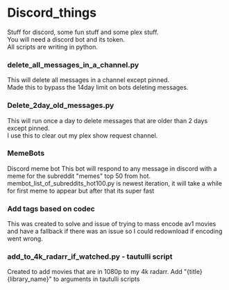 # Discord_things
Stuff for discord, some fun stuff and some plex stuff.\
You will need a discord bot and its token.\
All scripts are writing in python.

### delete_all_messages_in_a_channel.py
This will delete all messages in a channel except pinned.\
Made this to bypass the 14day limit on bots deleting messages.

### Delete_2day_old_messages.py
This will run once a day to delete messages that are older than 2 days except pinned.\
I use this to clear out my plex show request channel.

### MemeBots
Discord meme bot This bot will respond to any message in discord with a meme for the subreddit "memes" top 50 from hot.
membot_list_of_subreddits_hot100.py is newest iteration, it will take a while for first meme to appear but after that its super fast

### Add tags based on codec
This was created to solve and issue of trying to mass encode av1 movies and have a fallback if there was an issue so I could redownload if encoding went wrong.

### add_to_4k_radarr_if_watched.py - tautulli script
Created to add movies that are in 1080p to my 4k radarr.
Add "{title} {library_name}" to arguments in tautulli scripts

